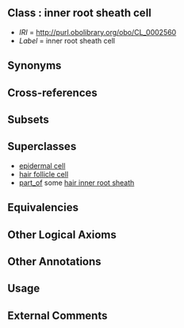 
## Class : inner root sheath cell

 * *IRI* = http://purl.obolibrary.org/obo/CL_0002560
 * *Label* = inner root sheath cell

## Synonyms


## Cross-references


## Subsets


## Superclasses

 * [epidermal cell](../../CL/62/CL_0000362.md)
 * [hair follicle cell](../../CL/59/CL_0002559.md)
 * [part_of](../../BFO/50/BFO_0000050.md) some [hair inner root sheath](../../UBERON/41/UBERON_0005941.md)

## Equivalencies


## Other Logical Axioms


## Other Annotations


## Usage


## External Comments

